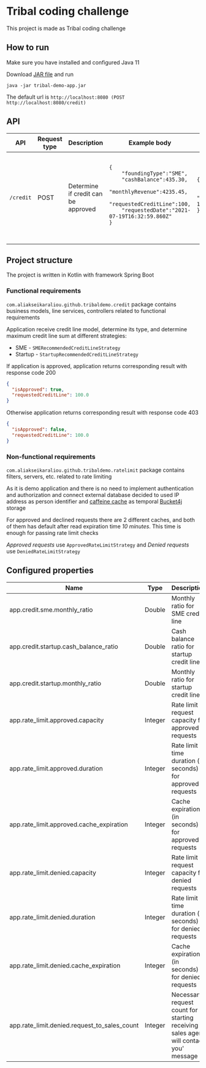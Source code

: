 # Tribal coding challenge

This project is made as Tribal coding challenge

## How to run

Make sure you have installed and configured Java 11

Download [JAR file](https://github.com/Aliaksei-Karaliou/tribal-demo/releases/latest/download/tribal-demo.jar) and run

```batch
java -jar tribal-demo-app.jar
```

The default url is `http://localhost:8080 (POST http://localhost:8080/credit)`

## API

<table>
  <thead>
    <tr>
      <th>API</th>
      <th>Request type</th>
      <th>Description</th>
      <th>Example body</th>
      <th>Example result</th>
    </tr>
  </thead>
  <tbody>
    <tr>
      <td>
        <code>/credit</code>
      </td>
      <td>POST</td>
      <td>Determine if credit can be approved</td>
      <td>
        <pre>
					<code class="lang-json">
{
	"foundingType":"SME",
	"cashBalance":435.30,
	"monthlyRevenue":4235.45,
	"requestedCreditLine":100,
	"requestedDate":"2021-07-19T16:32:59.860Z"
}
					</code>
				</pre>
		</td>
		      <td>
        <pre>
					<code class="lang-json">
{
  "isApproved": true,
  "requestedCreditLine": 100.0
}
					</code>
				</pre>
		</td>
    </tr>
  </tbody>
</table>

## Project structure

The project is written in Kotlin with framework Spring Boot

### Functional requirements

`com.aliakseikaraliou.github.tribaldemo.credit` package contains business models, line services, controllers related to
functional requirements

Application receive credit line model, determine its type, and determine maximum credit line sum at different
strategies:

* SME - `SMERecommendedCreditLineStrategy`
* Startup - `StartupRecommendedCreditLineStrategy`

If application is approved, application returns corresponding result with response code 200

```json
{
  "isApproved": true,
  "requestedCreditLine": 100.0
}
```

Otherwise application returns corresponding result with response code 403

```json
{
  "isApproved": false,
  "requestedCreditLine": 100.0
}
```

### Non-functional requirements

`com.aliakseikaraliou.github.tribaldemo.ratelimit` package contains filters, servers, etc. related to rate limiting

As it is demo application and there is no need to implement authentication and authorization and connect external
database decided to used IP address as person identifier and [caffeine cache](https://github.com/ben-manes/caffeine) as
temporal [Bucket4j](https://github.com/vladimir-bukhtoyarov/bucket4j) storage

For approved and declined requests there are 2 different caches, and both of them has default after read expiration
time *10 minutes*. This time is enough for passing rate limit checks

*Approved requests* use `ApprovedRateLimitStrategy` and *Denied requests* use `DeniedRateLimitStrategy`

## Configured properties

| Name                                         | Type    | Description                                                                             | Default value      |
| -------------------------------------------- | ------- | --------------------------------------------------------------------------------------- | ------------------ |
| app.credit.sme.monthly_ratio                 | Double  | Monthly ratio for SME credit line                                                       | 0.2                |
| app.credit.startup.cash_balance_ratio        | Double  | Cash balance ratio for startup credit line                                              | 0.3333333333333333 |
| app.credit.startup.monthly_ratio             | Double  | Monthly ratio for startup credit line                                                   | 0.2                |
| app.rate_limit.approved.capacity             | Integer | Rate limit request capacity for approved requests                                       | 2                  |
| app.rate_limit.approved.duration             | Integer | Rate limit time duration (in seconds) for approved requests                             | 120                |
| app.rate_limit.approved.cache_expiration     | Integer | Cache expiration (in seconds) for approved requests                                     | 600                |
| app.rate_limit.denied.capacity               | Integer | Rate limit request capacity for denied requests                                         | 1                  |
| app.rate_limit.denied.duration               | Integer | Rate limit time duration (in seconds) for denied requests                               | 30                 |
| app.rate_limit.denied.cache_expiration       | Integer | Cache expiration (in seconds) for denied requests                                       | 600                |
| app.rate_limit.denied.request_to_sales_count | Integer | Necessary request count for starting receiving 'A sales agent will contact you' message | 3                  |
